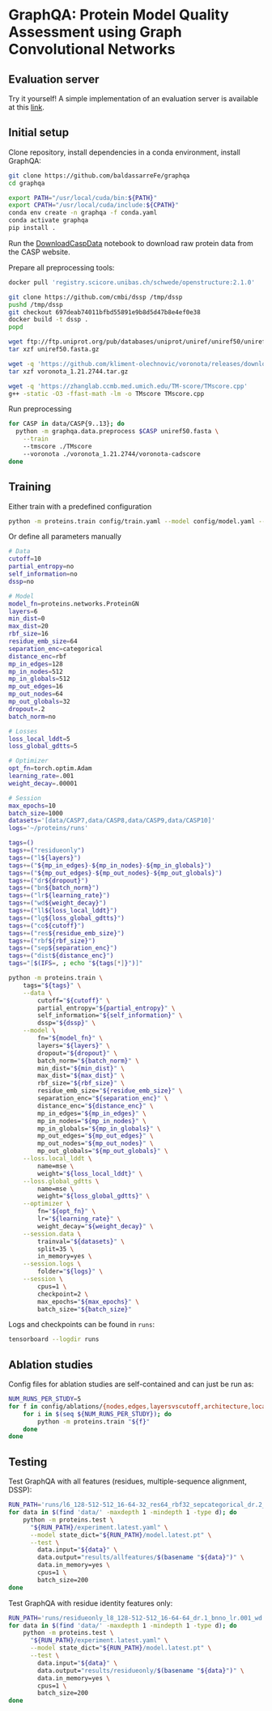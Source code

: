 # GraphQA: Protein Model Quality Assessment using Graph Convolutional Networks

## Evaluation server
Try it yourself!
A simple implementation of an evaluation server is available at this [link](http://isengard.csc.kth.se:8585/).

## Initial setup
Clone repository, install dependencies in a conda environment, install GraphQA:
```bash
git clone https://github.com/baldassarreFe/graphqa
cd graphqa

export PATH="/usr/local/cuda/bin:${PATH}"
export CPATH="/usr/local/cuda/include:${CPATH}"
conda env create -n graphqa -f conda.yaml
conda activate graphqa
pip install .
```

Run the [DownloadCaspData](notebooks/01-DownloadCaspData.ipynb) notebook to download 
raw protein data from the CASP website.

Prepare all preprocessing tools: 
```bash
docker pull 'registry.scicore.unibas.ch/schwede/openstructure:2.1.0'

git clone https://github.com/cmbi/dssp /tmp/dssp
pushd /tmp/dssp
git checkout 697deab74011bfbd55891e9b8d5d47b8e4ef0e38
docker build -t dssp .
popd

wget ftp://ftp.uniprot.org/pub/databases/uniprot/uniref/uniref50/uniref50.fasta.gz
tar xzf uniref50.fasta.gz

wget -q 'https://github.com/kliment-olechnovic/voronota/releases/download/v1.21.2744/voronota_1.21.2744.tar.gz'
tar xzf voronota_1.21.2744.tar.gz

wget -q 'https://zhanglab.ccmb.med.umich.edu/TM-score/TMscore.cpp'
g++ -static -O3 -ffast-math -lm -o TMscore TMscore.cpp 
```

Run preprocessing
```bash
for CASP in data/CASP{9..13}; do
  python -m graphqa.data.preprocess $CASP uniref50.fasta \
    --train
    --tmscore ./TMscore
    --voronota ./voronota_1.21.2744/voronota-cadscore    
done
```

## Training
Either train with a predefined configuration
```bash
python -m proteins.train config/train.yaml --model config/model.yaml --session config/session.yaml [in_memory=yes]
```

Or define all parameters manually
```bash
# Data
cutoff=10
partial_entropy=no
self_information=no
dssp=no

# Model
model_fn=proteins.networks.ProteinGN
layers=6
min_dist=0
max_dist=20
rbf_size=16
residue_emb_size=64
separation_enc=categorical
distance_enc=rbf
mp_in_edges=128
mp_in_nodes=512
mp_in_globals=512
mp_out_edges=16
mp_out_nodes=64
mp_out_globals=32
dropout=.2
batch_norm=no

# Losses
loss_local_lddt=5
loss_global_gdtts=5

# Optimizer
opt_fn=torch.optim.Adam
learning_rate=.001
weight_decay=.00001

# Session
max_epochs=10
batch_size=1000
datasets='[data/CASP7,data/CASP8,data/CASP9,data/CASP10]'
logs='~/proteins/runs'

tags=()
tags+=("residueonly")
tags+=("l${layers}")
tags+=("${mp_in_edges}-${mp_in_nodes}-${mp_in_globals}")
tags+=("${mp_out_edges}-${mp_out_nodes}-${mp_out_globals}")
tags+=("dr${dropout}")
tags+=("bn${batch_norm}")
tags+=("lr${learning_rate}")
tags+=("wd${weight_decay}")
tags+=("ll${loss_local_lddt}")
tags+=("lg${loss_global_gdtts}")
tags+=("co${cutoff}")
tags+=("res${residue_emb_size}")
tags+=("rbf${rbf_size}")
tags+=("sep${separation_enc}")
tags+=("dist${distance_enc}")
tags="[$(IFS=, ; echo "${tags[*]}")]"

python -m proteins.train \
    tags="${tags}" \
    --data \
        cutoff="${cutoff}" \
        partial_entropy="${partial_entropy}" \
        self_information="${self_information}" \
        dssp="${dssp}" \
    --model \
        fn="${model_fn}" \
        layers="${layers}" \
        dropout="${dropout}" \
        batch_norm="${batch_norm}" \
        min_dist="${min_dist}" \
        max_dist="${max_dist}" \
        rbf_size="${rbf_size}" \
        residue_emb_size="${residue_emb_size}" \
        separation_enc="${separation_enc}" \
        distance_enc="${distance_enc}" \
        mp_in_edges="${mp_in_edges}" \
        mp_in_nodes="${mp_in_nodes}" \
        mp_in_globals="${mp_in_globals}" \
        mp_out_edges="${mp_out_edges}" \
        mp_out_nodes="${mp_out_nodes}" \
        mp_out_globals="${mp_out_globals}" \
    --loss.local_lddt \
        name=mse \
        weight="${loss_local_lddt}" \
    --loss.global_gdtts \
        name=mse \
        weight="${loss_global_gdtts}" \
    --optimizer \
        fn="${opt_fn}" \
        lr="${learning_rate}" \
        weight_decay="${weight_decay}" \
    --session.data \
        trainval="${datasets}" \
        split=35 \
        in_memory=yes \
    --session.logs \
        folder="${logs}" \
    --session \
        cpus=1 \
        checkpoint=2 \
        max_epochs="${max_epochs}" \
        batch_size="${batch_size}"
```

Logs and checkpoints can be found in `runs`:
```bash
tensorboard --logdir runs
```

## Ablation studies
Config files for ablation studies are self-contained and can just be run as:
```bash
NUM_RUNS_PER_STUDY=5
for f in config/ablations/{nodes,edges,layersvscutoff,architecture,localglobalscore,separation_encoding}/*.yaml; do
    for i in $(seq ${NUM_RUNS_PER_STUDY}); do
        python -m proteins.train "${f}"
    done
done
```

## Testing
Test GraphQA with all features (residues, multiple-sequence alignment, DSSP):
```bash
RUN_PATH='runs/l6_128-512-512_16-64-32_res64_rbf32_sepcategorical_dr.2_bnno_lr.001_wd.00001_ll1_lg1_lr0_co8_allfeats_wonderful_mclean'
for data in $(find 'data/' -maxdepth 1 -mindepth 1 -type d); do
    python -m proteins.test \
      "${RUN_PATH}/experiment.latest.yaml" \
      --model state_dict="${RUN_PATH}/model.latest.pt" \
      --test \
        data.input="${data}" \
        data.output="results/allfeatures/$(basename "${data}")" \
        data.in_memory=yes \
        cpus=1 \
        batch_size=200 
done
```

Test GraphQA with residue identity features only:
```bash
RUN_PATH='runs/residueonly_l8_128-512-512_16-64-64_dr.1_bnno_lr.001_wd.00001_ll1_ll5_co8_priceless_hawking'
for data in $(find 'data/' -maxdepth 1 -mindepth 1 -type d); do
    python -m proteins.test \
      "${RUN_PATH}/experiment.latest.yaml" \
      --model state_dict="${RUN_PATH}/model.latest.pt" \
      --test \
        data.input="${data}" \
        data.output="results/residueonly/$(basename "${data}")" \
        data.in_memory=yes \
        cpus=1 \
        batch_size=200 
done
```
